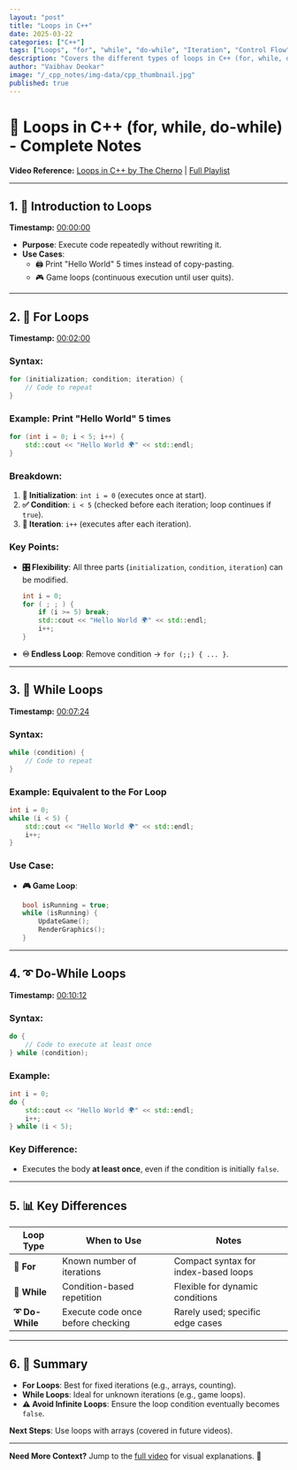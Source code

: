 ```yaml
---
layout: "post"
title: "Loops in C++"
date: 2025-03-22
categories: ["C++"]
tags: ["Loops", "for", "while", "do-while", "Iteration", "Control Flow"]
description: "Covers the different types of loops in C++ (for, while, do-while), their syntax, usage, and key differences for controlling repetitive execution."
author: "Vaibhav Deokar"
image: "/_cpp_notes/img-data/cpp_thumbnail.jpg"
published: true
---
```

# 🔄 Loops in C++ (for, while, do-while) - Complete Notes  
**Video Reference:** [Loops in C++ by The Cherno](https://www.youtube.com/watch?v=_1AwR-un4Hk) | [Full Playlist](https://www.youtube.com/watch?v=9RJTQmK0YPI&list=PLlrATfBNZ98dudnM48yfGUldqGD0S4FFb&index=10)  

---

## 1. **📌 Introduction to Loops**  
**Timestamp:** [00:00:00](https://youtu.be/_1AwR-un4Hk?t=0)  
- **Purpose**: Execute code repeatedly without rewriting it.  
- **Use Cases**:  
  - 🖨️ Print "Hello World" 5 times instead of copy-pasting.  
  - 🎮 Game loops (continuous execution until user quits).  

---

## 2. **🔢 For Loops**  
**Timestamp:** [00:02:00](https://youtu.be/_1AwR-un4Hk?t=120)  
### Syntax:  
```cpp  
for (initialization; condition; iteration) {  
    // Code to repeat  
}  
```  

### Example: Print "Hello World" 5 times  
```cpp  
for (int i = 0; i < 5; i++) {  
    std::cout << "Hello World 🌍" << std::endl;  
}  
```  

### Breakdown:  
1. **🚀 Initialization**: `int i = 0` (executes once at start).  
2. **✅ Condition**: `i < 5` (checked before each iteration; loop continues if `true`).  
3. **🔄 Iteration**: `i++` (executes after each iteration).  

### Key Points:  
- **🎛️ Flexibility**: All three parts (`initialization`, `condition`, `iteration`) can be modified.  
  ```cpp  
  int i = 0;  
  for ( ; ; ) {  
      if (i >= 5) break;  
      std::cout << "Hello World 🌍" << std::endl;  
      i++;  
  }  
  ```  
- **♾️ Endless Loop**: Remove condition → `for (;;) { ... }`.  

---

## 3. **🔄 While Loops**  
**Timestamp:** [00:07:24](https://youtu.be/_1AwR-un4Hk?t=444)  
### Syntax:  
```cpp  
while (condition) {  
    // Code to repeat  
}  
```  

### Example: Equivalent to the For Loop  
```cpp  
int i = 0;  
while (i < 5) {  
    std::cout << "Hello World 🌍" << std::endl;  
    i++;  
}  
```  

### Use Case:  
- **🎮 Game Loop**:  
  ```cpp  
  bool isRunning = true;  
  while (isRunning) {  
      UpdateGame();  
      RenderGraphics();  
  }  
  ```  

---

## 4. **➰ Do-While Loops**  
**Timestamp:** [00:10:12](https://youtu.be/_1AwR-un4Hk?t=612)  
### Syntax:  
```cpp  
do {  
    // Code to execute at least once  
} while (condition);  
```  

### Example:  
```cpp  
int i = 0;  
do {  
    std::cout << "Hello World 🌍" << std::endl;  
    i++;  
} while (i < 5);  
```  

### Key Difference:  
- Executes the body **at least once**, even if the condition is initially `false`.  

---

## 5. **📊 Key Differences**  
| Loop Type      | When to Use                          | Notes                               |  
|----------------|--------------------------------------|-------------------------------------|  
| **🔢 For**     | Known number of iterations           | Compact syntax for index-based loops |  
| **🔄 While**   | Condition-based repetition           | Flexible for dynamic conditions     |  
| **➰ Do-While**| Execute code once before checking    | Rarely used; specific edge cases    |  

---

## 6. **📝 Summary**  
- **For Loops**: Best for fixed iterations (e.g., arrays, counting).  
- **While Loops**: Ideal for unknown iterations (e.g., game loops).  
- **⚠️ Avoid Infinite Loops**: Ensure the loop condition eventually becomes `false`.  

**Next Steps**: Use loops with arrays (covered in future videos).  

---

**Need More Context?** Jump to the [full video](https://www.youtube.com/watch?v=_1AwR-un4Hk) for visual explanations. 🎥
